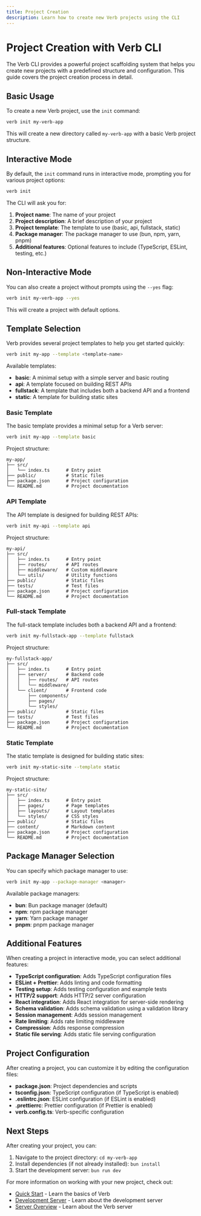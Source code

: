 ```yaml
---
title: Project Creation
description: Learn how to create new Verb projects using the CLI
---
```


# Project Creation with Verb CLI

The Verb CLI provides a powerful project scaffolding system that helps you create new projects with a predefined structure and configuration. This guide covers the project creation process in detail.

## Basic Usage

To create a new Verb project, use the `init` command:

```bash
verb init my-verb-app
```

This will create a new directory called `my-verb-app` with a basic Verb project structure.

## Interactive Mode

By default, the `init` command runs in interactive mode, prompting you for various project options:

```bash
verb init
```

The CLI will ask you for:

1. **Project name**: The name of your project
2. **Project description**: A brief description of your project
3. **Project template**: The template to use (basic, api, fullstack, static)
4. **Package manager**: The package manager to use (bun, npm, yarn, pnpm)
5. **Additional features**: Optional features to include (TypeScript, ESLint, testing, etc.)

## Non-Interactive Mode

You can also create a project without prompts using the `--yes` flag:

```bash
verb init my-verb-app --yes
```

This will create a project with default options.

## Template Selection

Verb provides several project templates to help you get started quickly:

```bash
verb init my-app --template <template-name>
```

Available templates:

- **basic**: A minimal setup with a simple server and basic routing
- **api**: A template focused on building REST APIs
- **fullstack**: A template that includes both a backend API and a frontend
- **static**: A template for building static sites

### Basic Template

The basic template provides a minimal setup for a Verb server:

```bash
verb init my-app --template basic
```

Project structure:
```
my-app/
├── src/
│   └── index.ts      # Entry point
├── public/           # Static files
├── package.json      # Project configuration
└── README.md         # Project documentation
```

### API Template

The API template is designed for building REST APIs:

```bash
verb init my-api --template api
```

Project structure:
```
my-api/
├── src/
│   ├── index.ts      # Entry point
│   ├── routes/       # API routes
│   ├── middleware/   # Custom middleware
│   └── utils/        # Utility functions
├── public/           # Static files
├── tests/            # Test files
├── package.json      # Project configuration
└── README.md         # Project documentation
```

### Full-stack Template

The full-stack template includes both a backend API and a frontend:

```bash
verb init my-fullstack-app --template fullstack
```

Project structure:
```
my-fullstack-app/
├── src/
│   ├── index.ts      # Entry point
│   ├── server/       # Backend code
│   │   ├── routes/   # API routes
│   │   └── middleware/
│   └── client/       # Frontend code
│       ├── components/
│       ├── pages/
│       └── styles/
├── public/           # Static files
├── tests/            # Test files
├── package.json      # Project configuration
└── README.md         # Project documentation
```

### Static Template

The static template is designed for building static sites:

```bash
verb init my-static-site --template static
```

Project structure:
```
my-static-site/
├── src/
│   ├── index.ts      # Entry point
│   ├── pages/        # Page templates
│   ├── layouts/      # Layout templates
│   └── styles/       # CSS styles
├── public/           # Static files
├── content/          # Markdown content
├── package.json      # Project configuration
└── README.md         # Project documentation
```

## Package Manager Selection

You can specify which package manager to use:

```bash
verb init my-app --package-manager <manager>
```

Available package managers:
- **bun**: Bun package manager (default)
- **npm**: npm package manager
- **yarn**: Yarn package manager
- **pnpm**: pnpm package manager

## Additional Features

When creating a project in interactive mode, you can select additional features:

- **TypeScript configuration**: Adds TypeScript configuration files
- **ESLint + Prettier**: Adds linting and code formatting
- **Testing setup**: Adds testing configuration and example tests
- **HTTP/2 support**: Adds HTTP/2 server configuration
- **React integration**: Adds React integration for server-side rendering
- **Schema validation**: Adds schema validation using a validation library
- **Session management**: Adds session management
- **Rate limiting**: Adds rate limiting middleware
- **Compression**: Adds response compression
- **Static file serving**: Adds static file serving configuration

## Project Configuration

After creating a project, you can customize it by editing the configuration files:

- **package.json**: Project dependencies and scripts
- **tsconfig.json**: TypeScript configuration (if TypeScript is enabled)
- **.eslintrc.json**: ESLint configuration (if ESLint is enabled)
- **.prettierrc**: Prettier configuration (if Prettier is enabled)
- **verb.config.ts**: Verb-specific configuration

## Next Steps

After creating your project, you can:

1. Navigate to the project directory: `cd my-verb-app`
2. Install dependencies (if not already installed): `bun install`
3. Start the development server: `bun run dev`

For more information on working with your new project, check out:

- [Quick Start](/getting-started/quick-start) - Learn the basics of Verb
- [Development Server](/cli/development-server) - Learn about the development server
- [Server Overview](/server/overview) - Learn about the Verb server